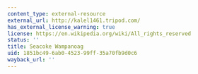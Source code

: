 ```yaml
---
content_type: external-resource
external_url: http://kalel1461.tripod.com/
has_external_license_warning: true
license: https://en.wikipedia.org/wiki/All_rights_reserved
status: ''
title: Seacoke Wampanoag
uid: 1851bc49-6ab0-4523-99ff-35a70fb9d0c6
wayback_url: ''
---
```

